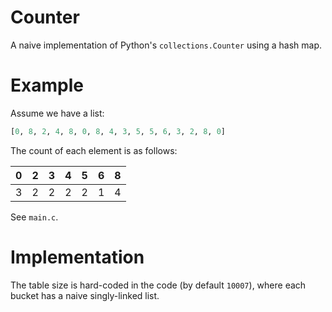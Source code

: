 # Counter

A naive implementation of Python's `collections.Counter` using a hash map.

# Example

Assume we have a list:

```python
[0, 8, 2, 4, 8, 0, 8, 4, 3, 5, 5, 6, 3, 2, 8, 0]
```

The count of each element is as follows:

| 0 | 2 | 3 | 4 | 5 | 6 | 8 |
|---|---|---|---|---|---|---|
| 3 | 2 | 2 | 2 | 2 | 1 | 4 |

See `main.c`.

# Implementation

The table size is hard-coded in the code (by default `10007`), where each bucket has a naive singly-linked list.

